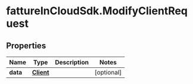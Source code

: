 # fattureInCloudSdk.ModifyClientRequest

## Properties

Name | Type | Description | Notes
------------ | ------------- | ------------- | -------------
**data** | [**Client**](Client.md) |  | [optional] 


